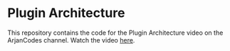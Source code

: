 # Plugin Architecture

This repository contains the code for the Plugin Architecture video on the ArjanCodes channel. Watch the video [here](https://youtu.be/iCE1bDoit9Q).
